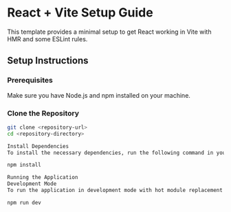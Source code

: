 # React + Vite Setup Guide

This template provides a minimal setup to get React working in Vite with HMR and some ESLint rules.

## Setup Instructions

### Prerequisites
Make sure you have Node.js and npm installed on your machine.

### Clone the Repository
```bash
git clone <repository-url>
cd <repository-directory>

Install Dependencies
To install the necessary dependencies, run the following command in your terminal:

npm install

Running the Application
Development Mode
To run the application in development mode with hot module replacement (HMR), use the following command:

npm run dev

